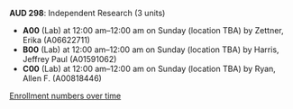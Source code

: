**AUD 298**: Independent Research (3 units)

- **A00** (Lab) at 12:00 am–12:00 am on Sunday (location TBA) by Zettner, Erika (A06622711)
- **B00** (Lab) at 12:00 am–12:00 am on Sunday (location TBA) by Harris, Jeffrey Paul (A01591062)
- **C00** (Lab) at 12:00 am–12:00 am on Sunday (location TBA) by Ryan, Allen F. (A00818446)

[Enrollment numbers over time](./AUD298.tsv)
